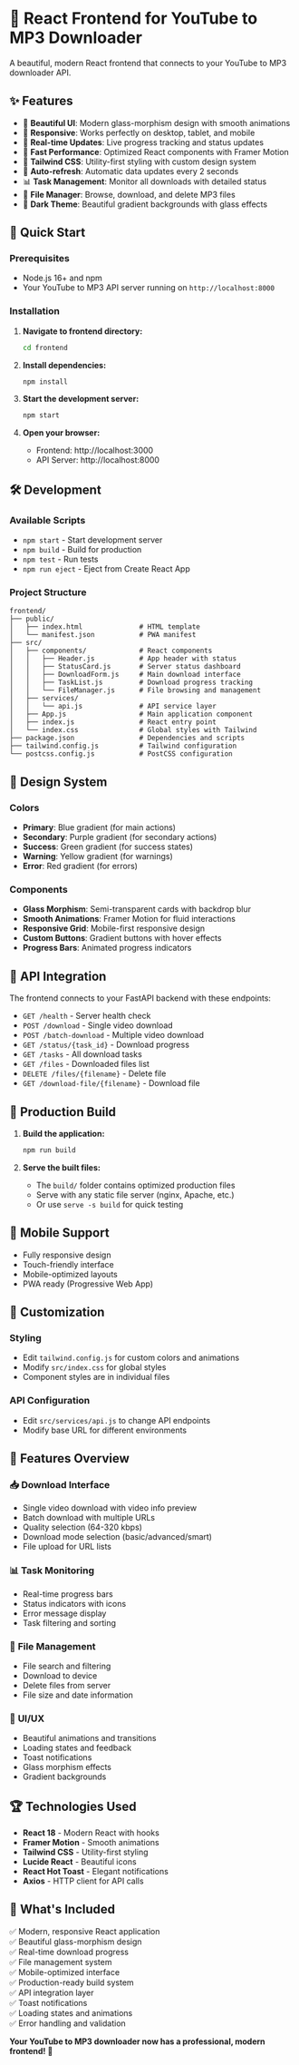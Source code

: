 # 🎨 **React Frontend for YouTube to MP3 Downloader**

A beautiful, modern React frontend that connects to your YouTube to MP3 downloader API.

## ✨ **Features**

- 🎵 **Beautiful UI**: Modern glass-morphism design with smooth animations
- 📱 **Responsive**: Works perfectly on desktop, tablet, and mobile
- 🎯 **Real-time Updates**: Live progress tracking and status updates
- 🚀 **Fast Performance**: Optimized React components with Framer Motion
- 🎨 **Tailwind CSS**: Utility-first styling with custom design system
- 🔄 **Auto-refresh**: Automatic data updates every 2 seconds
- 📊 **Task Management**: Monitor all downloads with detailed status
- 📁 **File Manager**: Browse, download, and delete MP3 files
- 🌙 **Dark Theme**: Beautiful gradient backgrounds with glass effects

## 🚀 **Quick Start**

### Prerequisites
- Node.js 16+ and npm
- Your YouTube to MP3 API server running on `http://localhost:8000`

### Installation

1. **Navigate to frontend directory:**
   ```bash
   cd frontend
   ```

2. **Install dependencies:**
   ```bash
   npm install
   ```

3. **Start the development server:**
   ```bash
   npm start
   ```

4. **Open your browser:**
   - Frontend: http://localhost:3000
   - API Server: http://localhost:8000

## 🛠️ **Development**

### Available Scripts

- `npm start` - Start development server
- `npm build` - Build for production
- `npm test` - Run tests
- `npm run eject` - Eject from Create React App

### Project Structure

```
frontend/
├── public/
│   ├── index.html              # HTML template
│   └── manifest.json           # PWA manifest
├── src/
│   ├── components/             # React components
│   │   ├── Header.js           # App header with status
│   │   ├── StatusCard.js       # Server status dashboard
│   │   ├── DownloadForm.js     # Main download interface
│   │   ├── TaskList.js         # Download progress tracking
│   │   └── FileManager.js      # File browsing and management
│   ├── services/
│   │   └── api.js              # API service layer
│   ├── App.js                  # Main application component
│   ├── index.js                # React entry point
│   └── index.css               # Global styles with Tailwind
├── package.json                # Dependencies and scripts
├── tailwind.config.js          # Tailwind configuration
└── postcss.config.js           # PostCSS configuration
```

## 🎨 **Design System**

### Colors
- **Primary**: Blue gradient (for main actions)
- **Secondary**: Purple gradient (for secondary actions)
- **Success**: Green gradient (for success states)
- **Warning**: Yellow gradient (for warnings)
- **Error**: Red gradient (for errors)

### Components
- **Glass Morphism**: Semi-transparent cards with backdrop blur
- **Smooth Animations**: Framer Motion for fluid interactions
- **Responsive Grid**: Mobile-first responsive design
- **Custom Buttons**: Gradient buttons with hover effects
- **Progress Bars**: Animated progress indicators

## 🔌 **API Integration**

The frontend connects to your FastAPI backend with these endpoints:

- `GET /health` - Server health check
- `POST /download` - Single video download
- `POST /batch-download` - Multiple video download
- `GET /status/{task_id}` - Download progress
- `GET /tasks` - All download tasks
- `GET /files` - Downloaded files list
- `DELETE /files/{filename}` - Delete file
- `GET /download-file/{filename}` - Download file

## 🚀 **Production Build**

1. **Build the application:**
   ```bash
   npm run build
   ```

2. **Serve the built files:**
   - The `build/` folder contains optimized production files
   - Serve with any static file server (nginx, Apache, etc.)
   - Or use `serve -s build` for quick testing

## 📱 **Mobile Support**

- Fully responsive design
- Touch-friendly interface
- Mobile-optimized layouts
- PWA ready (Progressive Web App)

## 🔧 **Customization**

### Styling
- Edit `tailwind.config.js` for custom colors and animations
- Modify `src/index.css` for global styles
- Component styles are in individual files

### API Configuration
- Edit `src/services/api.js` to change API endpoints
- Modify base URL for different environments

## 🎯 **Features Overview**

### 📥 **Download Interface**
- Single video download with video info preview
- Batch download with multiple URLs
- Quality selection (64-320 kbps)
- Download mode selection (basic/advanced/smart)
- File upload for URL lists

### 📊 **Task Monitoring**
- Real-time progress bars
- Status indicators with icons
- Error message display
- Task filtering and sorting

### 📁 **File Management**
- File search and filtering
- Download to device
- Delete files from server
- File size and date information

### 🎨 **UI/UX**
- Beautiful animations and transitions
- Loading states and feedback
- Toast notifications
- Glass morphism effects
- Gradient backgrounds

## 🏆 **Technologies Used**

- **React 18** - Modern React with hooks
- **Framer Motion** - Smooth animations
- **Tailwind CSS** - Utility-first styling
- **Lucide React** - Beautiful icons
- **React Hot Toast** - Elegant notifications
- **Axios** - HTTP client for API calls

## 🎉 **What's Included**

✅ Modern, responsive React application  
✅ Beautiful glass-morphism design  
✅ Real-time download progress  
✅ File management system  
✅ Mobile-optimized interface  
✅ Production-ready build system  
✅ API integration layer  
✅ Toast notifications  
✅ Loading states and animations  
✅ Error handling and validation  

**Your YouTube to MP3 downloader now has a professional, modern frontend! 🎉**
